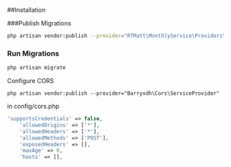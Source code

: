 ##Installation

###Publish Migrations

``` bash 
php artisan vendor:publish --provider="RTMatt\MonthlyService\Providers\MonthlyServiceServiceProvider" --tag="migrations" 
```

### Run Migrations

``` bash 
php artisan migrate
```

Configure CORS


```  
php artisan vendor:publish --provider="Barryvdh\Cors\ServiceProvider"
```


in config/cors.php

```  php
'supportsCredentials' => false,
    'allowedOrigins' => ['*'],
    'allowedHeaders' => ['*'],
    'allowedMethods' => ['POST'],
    'exposedHeaders' => [],
    'maxAge' => 0,
    'hosts' => [],
```






